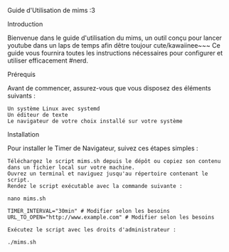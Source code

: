 Guide d'Utilisation de mims :3

Introduction

Bienvenue dans le guide d'utilisation du mims, un outil conçu pour lancer youtube dans un laps de temps afin dêtre toujour cute/kawaiinee~~~
Ce guide vous fournira toutes les instructions nécessaires pour configurer et utiliser efficacement #nerd.

Prérequis

Avant de commencer, assurez-vous que vous disposez des éléments suivants :

    Un système Linux avec systemd
    Un éditeur de texte
    Le navigateur de votre choix installé sur votre système

Installation

Pour installer le Timer de Navigateur, suivez ces étapes simples :

    Téléchargez le script mims.sh depuis le dépôt ou copiez son contenu dans un fichier local sur votre machine.
    Ouvrez un terminal et naviguez jusqu'au répertoire contenant le script.
    Rendez le script exécutable avec la commande suivante :

    nano mims.sh

    TIMER_INTERVAL="30min" # Modifier selon les besoins
    URL_TO_OPEN="http://www.example.com" # Modifier selon les besoins

    Exécutez le script avec les droits d'administrateur :

    ./mims.sh

